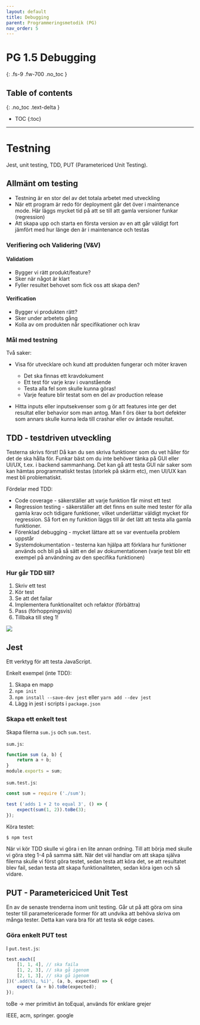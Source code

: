 ```yaml
---
layout: default
title: Debugging
parent: Programmeringsmetodik (PG)
nav_order: 5
---
```


# PG 1.5 Debugging
{: .fs-9 .fw-700 .no_toc }

## Table of contents
{: .no_toc .text-delta }

- TOC
{:toc}

---

# Testning

Jest, unit testing, TDD, PUT (Parametericed Unit Testing).

## Allmänt om testing

- Testning är en stor del av det totala arbetet med utveckling
- När ett program är redo för deployment går det över i maintenance mode. Här läggs mycket tid på att se till att gamla versioner funkar (regression)
- Att skapa upp och starta en första version av en att går väldigt fort jämfört med hur länge den är i maintenance och testas

### Verifiering och Validering (V&V)

#### Validatiom

- Bygger vi rätt produkt/feature?
- Sker när något är klart
- Fyller resultet behovet som fick oss att skapa den?

#### Verification

- Bygger vi produkten rätt?
- Sker under arbetets gång
- Kolla av om produkten når specifikationer och krav

### Mål med testning

Två saker:

- Visa för utvecklare och kund att produkten fungerar och möter kraven
	- Det ska finnas ett kravdokument
	- Ett test för varje krav i ovanstående
	- Testa alla fel som skulle kunna göras!
	- Varje feature blir testat som en del av production release

- Hitta inputs eller inputsekvenser som g ̈or att features inte ger det resultat eller behavior som man antog. Man f ̈ors ̈oker ta bort defekter som annars skulle kunna leda till crashar eller ov ̈antade resultat.

## TDD - testdriven utveckling

Testerna skrivs först! Då kan du sen skriva funktioner som du vet håller för det de ska hålla för. Funkar bäst om du inte behöver tänka på GUI eller UI/UX, t.ex. i backend sammanhang. Det kan gå att testa GUI när saker som kan hämtas programmatiskt testas (storlek på skärm etc), men UI/UX kan mest bli problematiskt.

Fördelar med TDD:

- Code coverage - säkerställer att varje funktion får minst ett test
- Regression testing - säkerställer att det finns en suite med tester för alla gamla krav och tidigare funktioner, vilket underlättar väldigt mycket för regression. Så fort en ny funktion läggs till är det lätt att testa alla gamla funktioner.
- Förenklad debugging - mycket lättare att se var eventuella problem uppstår
- Systemdokumentation - testerna kan hjälpa att förklara hur funktioner används och bli på så sätt en del av dokumentationen (varje test blir ett exempel på användning av den specifika funktionen)

### Hur går TDD till?

1. Skriv ett test
2. Kör test
3. Se att det failar
4. Implementera funktionalitet och refaktor (förbättra)
5. Pass (förhoppningsvis)
6. Tillbaka till steg 1!

![](screenshot-2021-08-27-at-11-51-52-ksu6efsj.png)

## Jest

Ett verktyg för att testa JavaScript.

Enkelt exempel (inte TDD):

1. Skapa en mapp
2. `npm init`
3. `npm install --save-dev jest` eller `yarn add --dev jest`
4. Lägg in jest i scripts i `package.json` 

### Skapa ett enkelt test

Skapa filerna `sum.js` och `sum.test`.

`sum.js`:

```js
function sum (a, b) {
	return a + b;
}
module.exports = sum;
```

`sum.test.js`:

```js
const sum = require ('./sum');

test ('adds 1 + 2 to equal 3', () => {
	expect(sum(1, 2)).toBe(3);
});
```

Köra testet:

```zsh
$ npm test
```

När vi kör TDD skulle vi göra i en lite annan ordning. Till att börja med skulle vi göra steg 1-4 på samma sätt. När det väl handlar om att skapa själva filerna skulle vi först göra testet, sedan testa att köra det, se att resultatet blev fail, sedan testa att skapa funktionaliteten, sedan köra igen och så vidare.

## PUT - Parametericiced Unit Test

En av de senaste trenderna inom unit testing. Går ut på att göra om sina tester till parametericerade former för att undvika att behöva skriva om många tester. Detta kan vara bra för att testa sk edge cases.

### Göra enkelt PUT test

I `put.test.js`:

```js
test.each([
	[1, 1, 4], // ska faila
	[1, 2, 3], // ska gå igenom
	[2, 1, 3], // ska gå igenom
])('.add(%i, %i)', (a, b, expected) => {
	expect (a + b).toBe(expected);
});
```

toBe -> mer primitivt än toEqual, används för enklare grejer


IEEE, acm, springer. google 